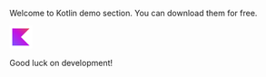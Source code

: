 <h align="center">Welcome to Kotlin demo section. You can download them for free.</h>
<p align="left"> <a href="https://kotlinlang.org/" target="_blank" rel="noreferrer"> <img src="https://raw.githubusercontent.com/devicons/devicon/master/icons/kotlin/kotlin-original.svg" alt="java" width="40" height="40"/> </a> </p>
<h align="center">Good luck on development!</h>
